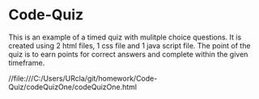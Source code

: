 # Code-Quiz

This is an example of a timed quiz with mulitple choice questions.  It is created using 2 html files, 1 css file and 1 java script file.  The point of the quiz is to earn points for correct answers and complete within the given timeframe. 

//file:///C:/Users/URcla/git/homework/Code-Quiz/codeQuizOne/codeQuizOne.html

